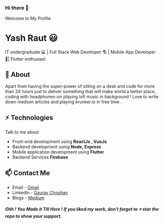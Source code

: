 ### Hi there 👋
Welcome to My Profile

# Yash Raut 😃
IT undergraduate 💻  | Full Stack Web Developer 🌎 | Mobile App Developer 📱| Flutter enthusiast

## 🧐 About
Apart from having the super-power of sitting on a desk and code for more than 24 hours just to deliver something that will make world a better place, coding with headphones-on playing lofi music in background ! Love to write down medium articles and playing krunker.io in free time .


## ⚡ Technologies
Talk to me about
- Front-end development using **ReactJs , VueJs**
- Backend development using **Node, Express**
- Mobile application development using **Flutter**
- Backend Services **Firebase**

## 📫 Contact Me
- Email - [Gmail](https://mail.google.com/mail/u/0/?view=cm&fs=1&to=yashraut362@gmail.com&tf=1)
- LinkedIn - [Gaurav Chouhan](https://www.linkedin.com/in/yash-raut-55330715a/)
- Blogs - [Medium](https://medium.com/@yashraut362)

##### Ohh ! You Made it Till Here ! If you liked my work, don’t forget to ⭐ star the repo to show your support.
